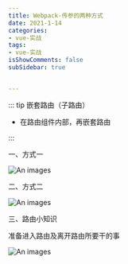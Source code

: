 ```yaml
---
title: Webpack-传参的两种方式
date: 2021-1-14
categories:
- vue-实战
tags:
- vue-实战
isShowComments: false
subSidebar: true


---
```


::: tip 嵌套路由（子路由）

- 在路由组件内部，再嵌套路由


:::

一、方式一

![An images](/images/179.png)

二、方式二

![An images](/images/180.png)

三、路由小知识

准备进入路由及离开路由所要干的事

![An images](/images/181.png)